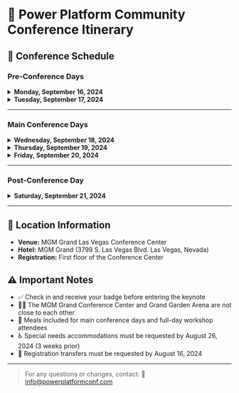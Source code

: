 # 🎉 Power Platform Community Conference Itinerary

## 📅 Conference Schedule

### Pre-Conference Days

<details>
<summary><b>Monday, September 16, 2024</b></summary>

| Time | Event |
|------|-------|
| 07:00 AM - 09:00 AM | 📋 Registration for pre-conference workshop attendees |
| 09:00 AM - 04:00 PM | 🏫 Pre-conference workshops |
| 10:00 AM - 04:00 PM | 📋 General registration open |

</details>

<details>
<summary><b>Tuesday, September 17, 2024</b></summary>

| Time | Event |
|------|-------|
| 07:00 AM - 09:00 AM | 📋 Registration for pre-conference workshop attendees |
| 09:00 AM - 04:00 PM | 🏫 Pre-conference workshops |
| 10:00 AM - 04:00 PM | 📋 General registration open |

</details>

---

### Main Conference Days

<details>
<summary><b>Wednesday, September 18, 2024</b></summary>

| Time | Event |
|------|-------|
| 06:30 AM | 📋 Registration desk opens |
| 08:00 AM | 🚪 Doors open for keynote, grab-a-go breakfast available |
| 09:00 AM | 🎤 Opening keynote session at MGM Grand Garden Arena |
| All Day | 🍽️ Breakfast and lunch provided |

</details>

<details>
<summary><b>Thursday, September 19, 2024</b></summary>

| Time | Event |
|------|-------|
| 06:30 AM | 📋 Registration desk opens |
| All Day | 💼 Conference sessions (times TBA) |
| All Day | 🍽️ Breakfast and lunch provided |

</details>

<details>
<summary><b>Friday, September 20, 2024</b></summary>

| Time | Event |
|------|-------|
| 06:30 AM | 📋 Registration desk opens |
| All Day | 💼 Conference sessions (times TBA) |
| All Day | 🍽️ Breakfast and lunch provided |

</details>

---

### Post-Conference Day

<details>
<summary><b>Saturday, September 21, 2024</b></summary>

| Time | Event |
|------|-------|
| 08:00 AM - 03:00 PM | 🏫 Post-conference workshops |

</details>

---

## 📍 Location Information

- **Venue:** MGM Grand Las Vegas Conference Center
- **Hotel:** MGM Grand (3799 S. Las Vegas Blvd. Las Vegas, Nevada)
- **Registration:** First floor of the Conference Center

## ⚠️ Important Notes

- ✅ Check in and receive your badge before entering the keynote
- 🏃‍♂️ The MGM Grand Conference Center and Grand Garden Arena are not close to each other
- 🍴 Meals included for main conference days and full-day workshop attendees
- ♿ Special needs accommodations must be requested by August 26, 2024 (3 weeks prior)
- 🔄 Registration transfers must be requested by August 16, 2024

---

> For any questions or changes, contact: 📧 info@powerplatformconf.com

